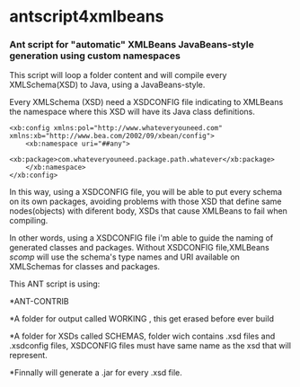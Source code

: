 # antscript4xmlbeans

### Ant script for "automatic" XMLBeans JavaBeans-style generation using custom namespaces

This script will loop a folder content and will compile every XMLSchema(XSD) to Java, using a JavaBeans-style.

Every XMLSchema (XSD) need a XSDCONFIG file indicating to XMLBeans the namespace where this XSD will have its Java class definitions. 


    <xb:config xmlns:pol="http://www.whateveryouneed.com" xmlns:xb="http://www.bea.com/2002/09/xbean/config">
        <xb:namespace uri="##any">
            <xb:package>com.whateveryouneed.package.path.whatever</xb:package>
        </xb:namespace>
    </xb:config>


In this way, using a XSDCONFIG file, you will be able to put every schema on its own packages, avoiding problems with those XSD that define same nodes(objects) with diferent body, XSDs that cause XMLBeans to fail when compiling.

In other words, using a XSDCONFIG file i'm able to guide the naming of generated classes and packages. Without XSDCONFIG file,XMLBeans *scomp* will use the schema's type names and URI available on XMLSchemas for classes and packages.

This ANT script is using:

*ANT-CONTRIB

*A folder for output called WORKING , this get erased before ever build

*A folder for XSDs called SCHEMAS, folder wich contains .xsd files and .xsdconfig files, XSDCONFIG files must have same name as the xsd that will represent.

*Finnally will generate a .jar for every .xsd file.
